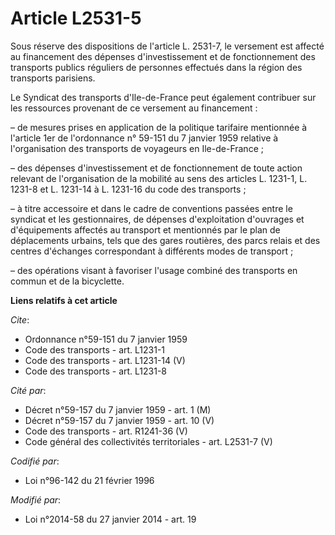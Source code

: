 # Article L2531-5

Sous réserve des dispositions de l'article L. 2531-7, le versement est affecté au financement des dépenses d'investissement
et de fonctionnement des transports publics réguliers de personnes effectués dans la région des transports parisiens.

Le Syndicat des transports d'Ile-de-France peut également contribuer sur les ressources provenant de ce versement au
financement :

– de mesures prises en application de la politique tarifaire mentionnée à l'article 1er de l'ordonnance n° 59-151 du 7
janvier 1959 relative à l'organisation des transports de voyageurs en Ile-de-France ;

– des dépenses d'investissement et de fonctionnement de toute action relevant de l'organisation de la mobilité au sens des
articles L. 1231-1, L. 1231-8 et L. 1231-14 à L. 1231-16 du code des transports ;

– à titre accessoire et dans le cadre de conventions passées entre le syndicat et les gestionnaires, de dépenses
d'exploitation d'ouvrages et d'équipements affectés au transport et mentionnés par le plan de déplacements urbains, tels que
des gares routières, des parcs relais et des centres d'échanges correspondant à différents modes de transport ;

– des opérations visant à favoriser l'usage combiné des transports en commun et de la bicyclette.

**Liens relatifs à cet article**

_Cite_:

  - Ordonnance n°59-151 du 7 janvier 1959
  - Code des transports - art. L1231-1
  - Code des transports - art. L1231-14 (V)
  - Code des transports - art. L1231-8

_Cité par_:

  - Décret n°59-157 du 7 janvier 1959 - art. 1 (M)
  - Décret n°59-157 du 7 janvier 1959 - art. 10 (V)
  - Code des transports - art. R1241-36 (V)
  - Code général des collectivités territoriales - art. L2531-7 (V)

_Codifié par_:

  - Loi n°96-142 du 21 février 1996

_Modifié par_:

  - Loi n°2014-58 du 27 janvier 2014 - art. 19
